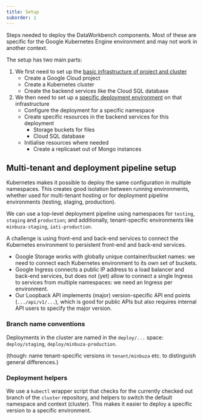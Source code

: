 ```yaml
---
title: Setup
suborder: 1
---
```


Steps needed to deploy the DataWorkbench components. Most of these are specific for the Google Kubernetes Engine environment and may not work in another context.

The setup has two main parts:

1. We first need to set up the [basic infrastructure of project and cluster](cluster)
   * Create a Google Cloud project
   * Create a Kubernetes cluster
   * Create the backend services like the Cloud SQL database
2. We then need to set up a [specific deployment environment](environment) on that infrastructure
   * Configure the deployment for a specific namespace
   * Create specific resources in the backend services for this deployment
     * Storage buckets for files
     * Cloud SQL database
   * Initialise resources where needed
     * Create a replicaset out of Mongo instances

## Multi-tenant and deployment pipeline setup

Kubernetes makes it possible to deploy the same configuration in multiple namespaces. This creates good isolation between running environments, whether used for multi-tenant hosting or for deployment pipeline environments (testing, staging, production).

We can use a top-level deployment pipeline using namespaces for `testing`, `staging` and `production`; and additionally, tenant-specific environments like `minbuza-staging`, `iati-production`.

A challenge is using front-end and back-end services to connect the Kubernetes environment to persistent front-end and back-end services.

* Google Storage works with globally unique container/bucket names: we need to connect each Kubernetes environment to its own set of buckets.
* Google Ingress connects a public IP address to a load balancer and back-end services, but does not (yet) allow to connect a single Ingress to services from multiple namespaces: we need an Ingress per environment.
* Our Loopback API implements (major) version-specific API end points (`.../api/v1/...`), which is good for public APIs but also requires internal API users to specify the major version.

### Branch name conventions

Deployments in the cluster are named in the `deploy/...` space: `deploy/staging`, `deploy/minbuza-production`.

(though: name tenant-specific versions in `tenant/minbuza` etc. to distinguish general differences.)

### Deployment helpers

We use a `kubectl` wrapper script that checks for the currently checked out branch of the `cluster` repository, and helpers to switch the default namespace and context (cluster). This makes it easier to deploy a specific version to a specific environment.